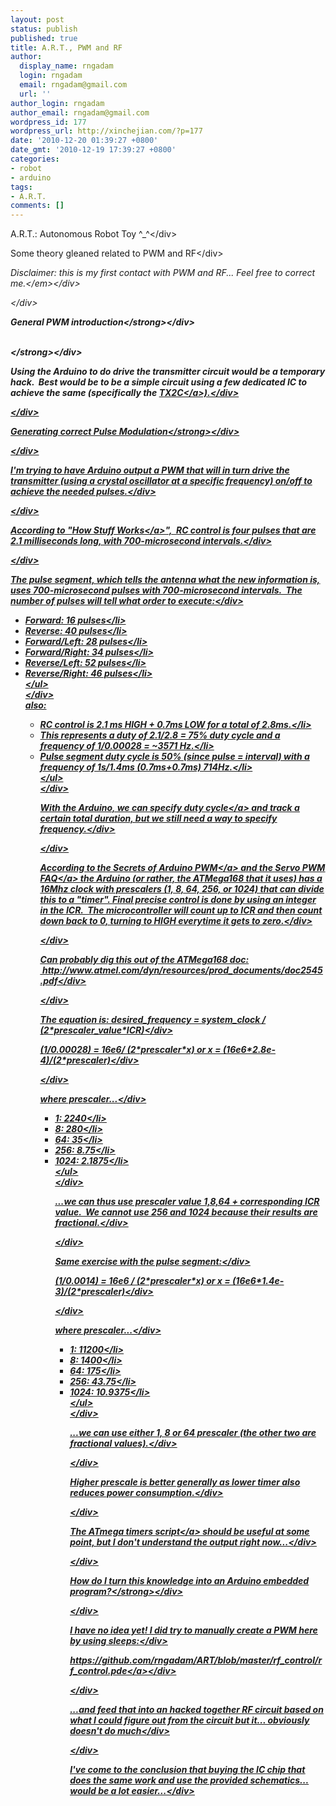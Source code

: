```yaml
---
layout: post
status: publish
published: true
title: A.R.T., PWM and RF
author:
  display_name: rngadam
  login: rngadam
  email: rngadam@gmail.com
  url: ''
author_login: rngadam
author_email: rngadam@gmail.com
wordpress_id: 177
wordpress_url: http://xinchejian.com/?p=177
date: '2010-12-20 01:39:27 +0800'
date_gmt: '2010-12-19 17:39:27 +0800'
categories:
- robot
- arduino
tags:
- A.R.T.
comments: []
---
```

<div>A.R.T.: Autonomous Robot Toy ^_^<&#47;div></p>
<div>Some theory gleaned related to PWM and RF<&#47;div></p>
<div><em>Disclaimer: this is my first contact with PWM and RF... Feel free to correct me.<&#47;em><&#47;div></p>
<div><&#47;div></p>
<div><strong>General PWM introduction<&#47;strong><&#47;div></p>
<div><strong><br />
<&#47;strong><&#47;div></p>
<div>Using the Arduino to do drive the transmitter circuit would be a temporary hack. &nbsp;Best would be to be a simple circuit using a few dedicated IC to achieve the same (specifically the <a href="http:&#47;&#47;www.datasheetarchive.com&#47;pdf-datasheets&#47;Datasheets-23&#47;DSA-446609.html">TX2C<&#47;a>).<&#47;div></p>
<div><&#47;div></p>
<div><strong>Generating correct Pulse Modulation<&#47;strong><&#47;div></p>
<div><&#47;div></p>
<div>I'm trying to have Arduino output a PWM that will in turn drive the transmitter (using a crystal oscillator at a specific frequency) on&#47;off to achieve the needed pulses.<&#47;div></p>
<div><&#47;div></p>
<div>According to "<a href="http:&#47;&#47;electronics.howstuffworks.com&#47;rc-toy2.htm">How Stuff Works<&#47;a>", &nbsp;RC control is four pulses that are 2.1 milliseconds long, with 700-microsecond intervals.<&#47;div></p>
<div><&#47;div></p>
<div>The pulse segment, which tells the antenna what the new information is, uses 700-microsecond pulses with 700-microsecond intervals. &nbsp;The number of pulses will tell what order to execute:<&#47;div></p>
<div>
<ul>
<li>Forward: 16 pulses<&#47;li>
<li>Reverse: 40 pulses<&#47;li>
<li>Forward&#47;Left: 28 pulses<&#47;li>
<li>Forward&#47;Right: 34 pulses<&#47;li>
<li>Reverse&#47;Left: 52 pulses<&#47;li>
<li>Reverse&#47;Right: 46 pulses<&#47;li><br />
<&#47;ul><br />
<&#47;div><br />
also:</p>
<div>
<ul>
<li>RC control is 2.1 ms HIGH + 0.7ms LOW for a total of 2.8ms.<&#47;li>
<li>This represents a duty of 2.1&#47;2.8 = 75% duty cycle and a frequency of 1&#47;0.00028 = ~3571 Hz.<&#47;li>
<li>Pulse segment duty cycle is 50% (since pulse = interval) with a frequency of 1s&#47;1.4ms (0.7ms+0.7ms) 714Hz.<&#47;li><br />
<&#47;ul><br />
<&#47;div></p>
<div>With the <a href="http:&#47;&#47;www.arduino.cc&#47;en&#47;Tutorial&#47;PWM">Arduino, we can specify duty cycle<&#47;a> and track a certain total duration, but we still need a way to specify frequency.<&#47;div></p>
<div><&#47;div></p>
<div>According to the Secrets of <a href="http:&#47;&#47;arduino.cc&#47;en&#47;Tutorial&#47;SecretsOfArduinoPWM">Arduino PWM<&#47;a> and the <a href="http:&#47;&#47;mil.ufl.edu&#47;~achamber&#47;servoPWMfaq.html">Servo PWM FAQ<&#47;a> the Arduino (or rather, the ATMega168 that it uses) has a 16Mhz clock with prescalers (1, 8, 64, 256, or 1024) that can divide this to a "timer". Final precise control is done by using an integer in the ICR. &nbsp;The microcontroller will count up to ICR and then count down back to 0, turning to HIGH everytime it gets to zero.<&#47;div></p>
<div><&#47;div></p>
<div>Can probably dig this out of the ATMega168 doc: &nbsp;http:&#47;&#47;www.atmel.com&#47;dyn&#47;resources&#47;prod_documents&#47;doc2545.pdf<&#47;div></p>
<div><&#47;div></p>
<div>The equation is: desired_frequency = system_clock &#47; (2*prescaler_value*ICR)<&#47;div></p>
<div>(1&#47;0.00028) = 16e6&#47; (2*prescaler*x) or x = (16e6*2.8e-4)&#47;(2*prescaler)<&#47;div></p>
<div><&#47;div></p>
<div>where prescaler...<&#47;div></p>
<div>
<ul>
<li>1: 2240<&#47;li>
<li>8: 280<&#47;li>
<li>64: 35<&#47;li>
<li>256: 8.75<&#47;li>
<li>1024: 2.1875<&#47;li><br />
<&#47;ul><br />
<&#47;div></p>
<div>...we can thus use prescaler value 1,8,64 + corresponding ICR value. &nbsp;We cannot use 256 and 1024 because their results are fractional.<&#47;div></p>
<div><&#47;div></p>
<div>Same exercise with the pulse segment:<&#47;div></p>
<div>(1&#47;0.0014) = 16e6 &#47; (2*prescaler*x) or x = (16e6*1.4e-3)&#47;(2*prescaler)<&#47;div></p>
<div><&#47;div></p>
<div>where prescaler...<&#47;div></p>
<div>
<ul>
<li>1: 11200<&#47;li>
<li>8: 1400<&#47;li>
<li>64: 175<&#47;li>
<li>256: 43.75<&#47;li>
<li>1024: 10.9375<&#47;li><br />
<&#47;ul><br />
<&#47;div></p>
<div>...we can use either 1, 8 or 64 prescaler (the other two are fractional values).<&#47;div></p>
<div><&#47;div></p>
<div>Higher prescale is better generally as lower timer also reduces power consumption.<&#47;div></p>
<div><&#47;div></p>
<div>The <a href="http:&#47;&#47;www.et06.dk&#47;atmega_timers&#47;">ATmega timers script<&#47;a> should be useful at some point, but I don't understand the output right now...<&#47;div></p>
<div><&#47;div></p>
<div><strong>How do I turn this knowledge into an Arduino embedded program?<&#47;strong><&#47;div></p>
<div><&#47;div></p>
<div>I have no idea yet! I did try to manually create a PWM here by using sleeps:<&#47;div></p>
<div><a href="https:&#47;&#47;github.com&#47;rngadam&#47;ART&#47;blob&#47;master&#47;rf_control&#47;rf_control.pde">https:&#47;&#47;github.com&#47;rngadam&#47;ART&#47;blob&#47;master&#47;rf_control&#47;rf_control.pde<&#47;a><&#47;div></p>
<div><&#47;div></p>
<div>...and feed that into an hacked together RF circuit based on what I could figure out from the circuit but it... obviously doesn't do much<&#47;div></p>
<div><&#47;div></p>
<div>I've come to the conclusion that buying the IC chip that does the same work and use the provided schematics... would be a lot easier...<&#47;div></p>
